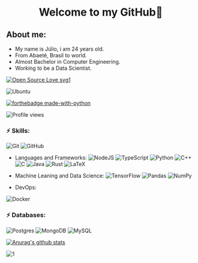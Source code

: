<h1 align="center">
   Welcome to my GitHub🚀
  </h1>
  

## About me:
- My name is Júlio, i am 24 years old.
- From Abaeté, Brasil to world.
- Almost Bachelor in Computer Engineering.
- Working to be a Data Scientist.

[![Open Source Love svg1](https://badges.frapsoft.com/os/v1/open-source.svg?v=103)](https://github.com/ellerbrock/open-source-badges/)

<img alt="Ubuntu" src="https://img.shields.io/badge/Ubuntu-E95420?style=for-the-badge&logo=ubuntu&logoColor=white" />

[![forthebadge made-with-python](http://ForTheBadge.com/images/badges/made-with-python.svg)](https://www.python.org/)

![Profile views](https://gpvc.arturio.dev/juliocmalvares)

### ⚡ Skills:

<img alt="Git" src="https://img.shields.io/badge/git%20-%23F05033.svg?&style=for-the-badge&logo=git&logoColor=white"/> <img alt="GitHub" src="https://img.shields.io/badge/github%20-%23121011.svg?&style=for-the-badge&logo=github&logoColor=white"/>

- Languages and Frameworks:
<img alt="NodeJS" src="https://img.shields.io/badge/node.js%20-%2343853D.svg?&style=for-the-badge&logo=node.js&logoColor=white"/> <img alt="TypeScript" src="https://img.shields.io/badge/typescript%20-%23007ACC.svg?&style=for-the-badge&logo=typescript&logoColor=white"/>  <img alt="Python" src="https://img.shields.io/badge/python%20-%2314354C.svg?&style=for-the-badge&logo=python&logoColor=white"/> <img alt="C++" src="https://img.shields.io/badge/c++%20-%2300599C.svg?&style=for-the-badge&logo=c%2B%2B&ogoColor=white"/> <img alt="C" src="https://img.shields.io/badge/c%20-%2300599C.svg?&style=for-the-badge&logo=c&logoColor=white"/> <img alt="Java" src="https://img.shields.io/badge/java-%23ED8B00.svg?&style=for-the-badge&logo=java&logoColor=white"/> <img alt="Rust" src="https://img.shields.io/badge/rust-%23000000.svg?&style=for-the-badge&logo=rust&logoColor=white"/> <img alt="LaTeX" src="https://img.shields.io/badge/latex%20-%23008080.svg?&style=for-the-badge&logo=latex&logoColor=white"/>
 

- Machine Leaning and Data Science:
<img alt="TensorFlow" src="https://img.shields.io/badge/TensorFlow%20-%23FF6F00.svg?&style=for-the-badge&logo=TensorFlow&logoColor=white" /> <img alt="Pandas" src="https://img.shields.io/badge/pandas%20-%23150458.svg?&style=for-the-badge&logo=pandas&logoColor=white" /> <img alt="NumPy" src="https://img.shields.io/badge/numpy%20-%23013243.svg?&style=for-the-badge&logo=numpy&logoColor=white" />

- DevOps:
<img alt="Docker" src="https://img.shields.io/badge/docker%20-%230db7ed.svg?&style=for-the-badge&logo=docker&logoColor=white"/>

### ⚡ Databases:

<img alt="Postgres" src ="https://img.shields.io/badge/postgres-%23316192.svg?&style=for-the-badge&logo=postgresql&logoColor=white"/> <img alt="MongoDB" src ="https://img.shields.io/badge/MongoDB-%234ea94b.svg?&style=for-the-badge&logo=mongodb&logoColor=white"/> <img alt="MySQL" src="https://img.shields.io/badge/mysql-%2300f.svg?&style=for-the-badge&logo=mysql&logoColor=white"/>




[![Anurag's github stats](https://github-readme-stats.vercel.app/api?username=juliocmalvares&theme=blue-green)](https://github.com/anuraghazra/github-readme-stats)



![1](https://github-readme-stats.vercel.app/api/top-langs/?username=juliocmalvares&theme=blue-green)



<!--
**juliocmalvares/juliocmalvares** is a ✨ _special_ ✨ repository because its `README.md` (this file) appears on your GitHub profile.



Here are some ideas to get you started:

- 🔭 I’m currently working on ...
- 🌱 I’m currently learning ...
- 👯 I’m looking to collaborate on ...
- 🤔 I’m looking for help with ...
- 💬 Ask me about ...
- 📫 How to reach me: ...
- 😄 Pronouns: ...
- ⚡ Fun fact: ...
-->
